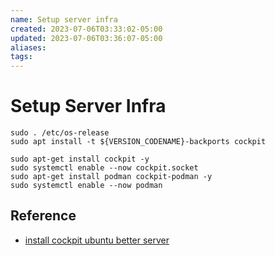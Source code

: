 ```yaml
---
name: Setup server infra
created: 2023-07-06T03:33:02-05:00
updated: 2023-07-06T03:36:07-05:00
aliases: 
tags: 
---
```

# Setup Server Infra

```
sudo . /etc/os-release
sudo apt install -t ${VERSION_CODENAME}-backports cockpit

sudo apt-get install cockpit -y
sudo systemctl enable --now cockpit.socket
sudo apt-get install podman cockpit-podman -y
sudo systemctl enable --now podman
```

## Reference

- [install cockpit ubuntu better server](https://www.techrepublic.com/article/install-cockpit-ubuntu-better-server/)
